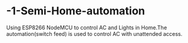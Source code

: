 # -1-Semi-Home-automation
Using ESP8266 NodeMCU to control AC and Lights in Home.The automation(switch feed) is used to control AC with unattended access.
